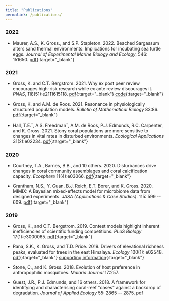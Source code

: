 ```yaml
---
title: "Publications"
permalink: /publications/
---
```


### 2022

  * Maurer, A.S., K. Gross., and S.P. Stapleton. 2022. Beached Sargassum alters sand thermal environments: Implications for incubating sea turtle eggs. _Journal of Experimental Marine Biology and Ecology_, 546: 151650.  [pdf](/files/publications/Maurer-2022-JEMBE.pdf){:target="\_blank"}

### 2021

  * Gross, K. and C.T. Bergstrom. 2021. Why ex post peer review encourages high-risk research while ex ante review discourages it. _PNAS_, 118(51):e2111615118. [pdf](/files/publications/Gross-2021-PNAS.pdf){:target="\_blank"}  [code](https://doi.org/10.5281/zenodo.5020770){:target="\_blank"}

  * Gross, K. and A.M. de Roos. 2021. Resonance in physiologically structured population models. _Bulletin of Mathematical Biology_ 83:86. [pdf](/files/publications/Gross-2021-BMB.pdf){:target="\_blank"}

  * Hall, T.E.<sup>&dagger;</sup>, A.S. Freedman<sup>&dagger;</sup>, A.M. de Roos, P.J. Edmunds, R.C. Carpenter, and K. Gross. 2021. Stony coral populations are more sensitive to changes in vital rates in disturbed environments. _Ecological Applications_ 31(2):e02234. [pdf](/files/publications/Hall-2021-EcolAppl.pdf){:target="\_blank"}

### 2020

  * Courtney, T.A., Barnes, B.B., and 10 others.  2020.  Disturbances drive changes in coral community assemblages and coral calcification capacity. _Ecosphere_ 11(4):e03066.  [pdf](/files/publications/Courtney-2020-Ecosphere.pdf){:target="\_blank"}
	
  * Grantham, N.S., Y. Guan, B.J. Reich, E.T. Borer, and K. Gross.  2020.  MIMIX: A Bayesian mixed-effects model for microbiome data from designed experiments.  _JASA (Applications & Case Studies)_.  115: 599 -- 609.  [pdf](/files/publications/Grantham-2020-JASA.pdf){:target="\_blank"}

### 2019

  * Gross, K., and C.T. Bergstrom.  2019.  Contest models highlight inherent inefficiencies of scientific funding competitions. _PLoS Biology_ 17(1):e3000065.   [pdf](/files/publications/Gross-2019-PLoSBiol.pdf){:target="\_blank"}
	
  * Rana, S.K., K. Gross, and T.D. Price.  2019.  Drivers of elevational richness peaks, evaluated for trees in the east Himalaya.  _Ecology_ 100(1): e02548.   [pdf](/files/publications/Rana-2019-Ecology.pdf){:target="\_blank"}  [supporting information](/files/publications/Rana-2019-Ecology-SI.pdf){:target="\_blank"}
	
  * Stone, C., and K. Gross.  2018.  Evolution of host preference in anthropophilic mosquitoes.  _Malaria Journal_ 17:257.  
	
 * Guest, J.R., P.J. Edmunds, and 16 others.  2018.  A framework for identifying and characterising coral-reef "oases" against a backdrop of degradation.  _Journal of Applied Ecology_ 55: 2865 -- 2875.  [pdf](/files/publications/Guest-2019-JApplEcol.pdf)
